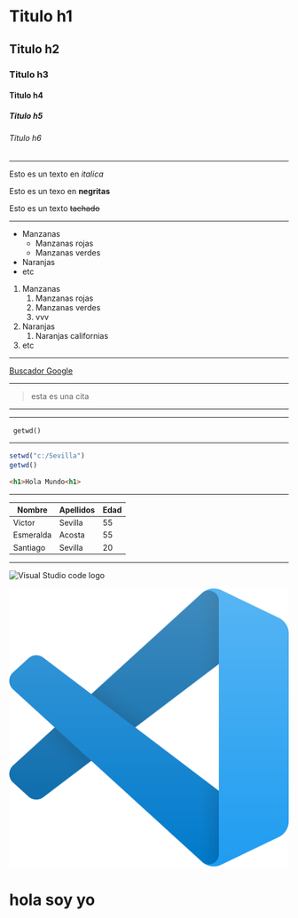<!-- Encabezados-->

# Titulo h1
## Titulo h2
### Titulo h3
#### Titulo h4
##### Titulo h5
###### Titulo h6
---
<!-- estilos de letras -->

Esto es un texto en *italica*

Esto es un texo en **negritas**

Esto es un texto ~~tachado~~

<!-- Listas desordenadas y ordenadas -->
---
* Manzanas
  * Manzanas rojas
  * Manzanas verdes
* Naranjas
* etc


1. Manzanas
    1. Manzanas rojas
    1. Manzanas verdes
    1. vvv
2. Naranjas
   1. Naranjas californias
3. etc

<!-- enlaces externos -->
---
[Buscador Google](https://www.google.com/ "Titulo personalizado")

<!-- Generar citas -->
---
> esta es una cita

<!-- Generar lineas -->
---
___

<!-- Escribir una sola linea de codigo -->

` getwd()`

<!-- Escribir un bloque de codigo -->
<!-- Para resaltar los codigos deben colocar el nombre del lenguaje luefo de las primeas --->
---
```r
setwd("c:/Sevilla")
getwd()
```

```html
<h1>Hola Mundo<h1>
```

<!-- Crear tablas -->
---
| Nombre | Apellidos | Edad |
|--------|-----------|------|
| Victor | Sevilla | 55 |
| Esmeralda |Acosta | 55 |
| Santiago |Sevilla | 20 |

<!-- Cargar una imagen -->
<!-- No olvidar el signo de admiracion antes del corchete, sino seria un enlace -->
<!-- Imagen en servidor internet -->
---
![Visual Studio code logo](https://upload.wikimedia.org/wikipedia/commons/thumb/9/9a/Visual_Studio_Code_1.35_icon.svg/2048px-Visual_Studio_Code_1.35_icon.svg.png)

<!-- Imagen guardada localmente -->

![Visual Studio code logo](/imagenes/vsc1.png "Logo de Visual Studio Code")

# hola soy yo
